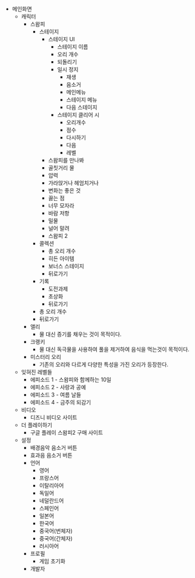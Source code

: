 * 메인화면
  * 캐릭터
    * 스왐피
      * 스테이지
        * 스테이지 UI
          * 스테이지 이름
          * 오리 개수
          * 되돌리기
          * 일시 정지
            * 재생
            * 음소거
            * 메인메뉴
            * 스테이지 메뉴
            * 다음 스테이지
          * 스테이지 클리어 시
            * 오리개수
            * 점수
            * 다시하기
            * 다음
            * 레벨
        * 스왐피를 만나봐
        * 골칫거리 물
        * 압력
        * 가라앉거나 헤엄치거나
        * 변화는 좋은 것
        * 끓는 점
        * 너무 모자라
        * 바람 저항
        * 밀물
        * 널어 말려
        * 스왐피 2
      * 콜렉션
        * 총 오리 개수
        * 히든 아이템
        * 보너스 스테이지
        * 뒤로가기
      * 기록
        * 도전과제
        * 초상화
        * 뒤로가기
      * 총 오리 개수
      * 뒤로가기
    * 앨리
      * 물 대신 증기를 채우는 것이 목적이다.
    * 크랭키
      * 물 대신 독극물을 사용하여 풀을 제거하여 음식을 먹는것이 목적이다.
    * 미스터리 오리
      * 기존의 오리와 다르게 다양한 특성을 가진 오리가 등장한다.
  * 잊혀진 레벨들
    * 에피소드 1 - 스왐피와 함께하는 10일
    * 에피소드 2 - 사랑과 공예
    * 에피소드 3 - 여름 날들
    * 에피소드 4 - 금주의 되감기
  * 비디오
    * 디즈니 비디오 사이트
  * 더 플레이하기
    * 구글 플레이 스왐피2 구매 사이트
  * 설정
    * 배경음악 음소거 버튼
    * 효과음 음소거 버튼
    * 언어
      * 영어
      * 프랑스어
      * 이탈리아어
      * 독일어
      * 네덜란드어
      * 스페인어
      * 일본어
      * 한국어
      * 중국어(번체자)
      * 중국어(간체자)
      * 러시아어
    * 프로필
      * 게임 초기화
    * 개발자
    
